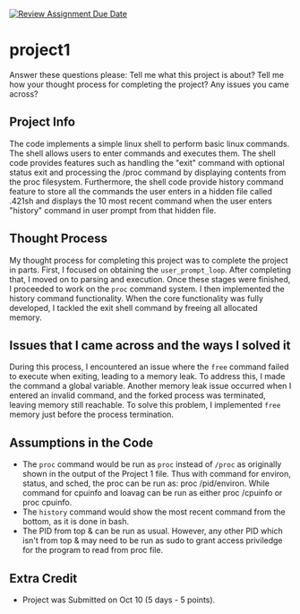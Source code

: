 [![Review Assignment Due Date](https://classroom.github.com/assets/deadline-readme-button-24ddc0f5d75046c5622901739e7c5dd533143b0c8e959d652212380cedb1ea36.svg)](https://classroom.github.com/a/xR-cYv8r)
# project1
Answer these questions please:
Tell me what this project is about?
Tell me how your thought process for completing the project?
Any issues you came across?

## Project Info

The code implements a simple linux shell to perform basic linux commands. The shell allows users to enter commands and executes them. The shell code provides features such as handling the "exit" command with optional status exit and processing the /proc command by displaying contents from the proc filesystem. Furthermore, the shell code provide history command feature to store all the commands the user enters in a hidden file called .421sh and displays the 10 most recent command when the user enters "history" command in user prompt from that hidden file.

## Thought Process

My thought process for completing this project was to complete the project in parts. First, I focused on obtaining the `user_prompt_loop`. After completing that, I moved on to parsing and execution. Once these stages were finished, I proceeded to work on the `proc` command system. I then implemented the history command functionality. When the core functionality was fully developed, I tackled the exit shell command by freeing all allocated memory. 

## Issues that I came across and the ways I solved it
During this process, I encountered an issue where the `free` command failed to execute when exiting, leading to a memory leak. To address this, I made the command a global variable. Another memory leak issue occurred when I entered an invalid command, and the forked process was terminated, leaving memory still reachable. To solve this problem, I implemented `free` memory just before the process termination.

## Assumptions in the Code

- The `proc` command would be run as `proc` instead of `/proc` as originally shown in the output of the Project 1 file. Thus with command for environ, status, and sched, the proc can be run as: proc /pid/environ. While command for cpuinfo and loavag can be run as either proc /cpuinfo or proc cpuinfo.  
- The `history` command would show the most recent command from the bottom, as it is done in bash.
- The PID from top & can be run as usual. However, any other PID which isn't from top & may need to be run as sudo to grant access priviledge for the program to read from proc file.

## Extra Credit

- Project was Submitted on Oct 10 (5 days - 5 points). 
